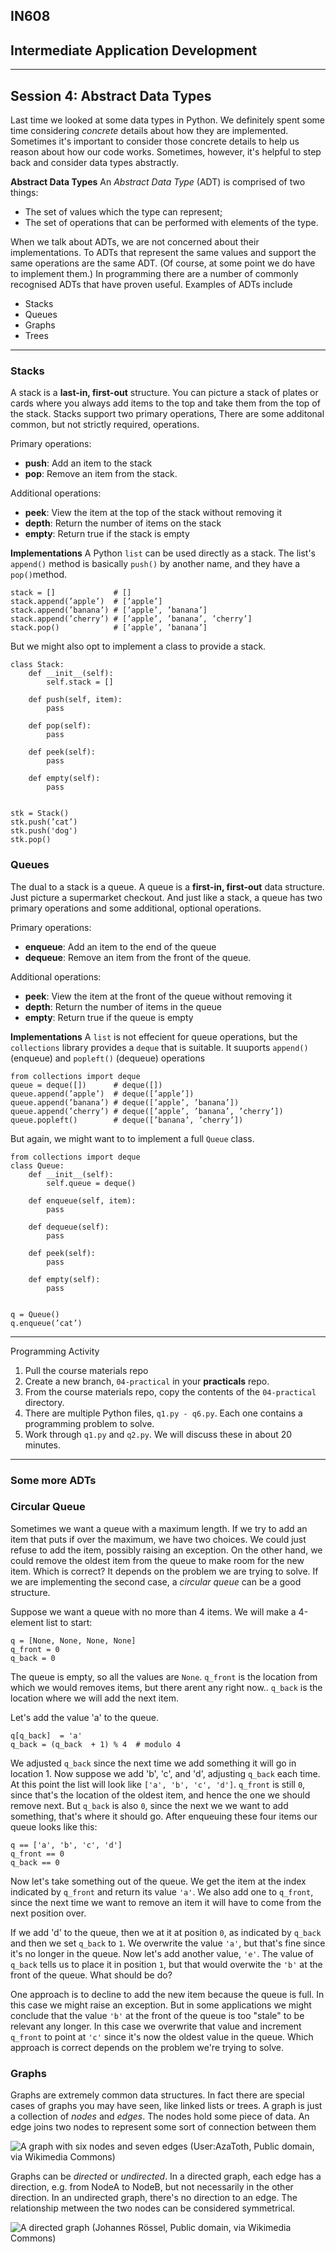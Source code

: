 ## IN608
## Intermediate Application Development
---

## Session 4: Abstract Data Types

Last time we looked at some data types in Python. We definitely spent some time considering *concrete* details about how they are implemented. Sometimes it's important to consider those concrete details to help us reason about how our code works. Sometimes, however, it's helpful to step back and consider data types abstractly.

**Abstract Data Types**
An *Abstract Data Type* (ADT) is comprised of two things:
  - The set of values which the type can represent;
  - The set of operations that can be performed with elements of the type.

When we talk about ADTs, we are not concerned about their implementations. To ADTs that represent the same values and support the same operations are the same ADT. (Of course, at some point we do have to implement them.) In programming there are a number of commonly recognised ADTs that have proven useful. Examples of ADTs include

  - Stacks
  - Queues
  - Graphs
  - Trees

  ---

### Stacks
A stack is a **last-in, first-out** structure. You can picture a stack of plates or cards where you always add items to the top and take them from the top of the stack. Stacks support two primary operations, There are some additonal common, but not strictly required, operations.

Primary operations:
  - **push**: Add an item to the stack
  - **pop**: Remove an item from the stack.

Additional operations:
  - **peek**: View the item at the top of the stack without removing it
  - **depth**: Return the number of items on the stack
  - **empty**: Return true if the stack is empty

**Implementations**
A Python `list` can be used directly as a stack. The list's `append()` method is basically `push()` by another name, and they have a `pop()`method.

```
stack = []             # []
stack.append(’apple’)  # [’apple’]
stack.append(’banana’) # [’apple’, ’banana’]
stack.append(’cherry’) # [’apple’, ’banana’, ’cherry’]
stack.pop()            # [’apple’, ’banana’]
```

But we might also opt to implement a class to provide a stack.

```
class Stack:
    def __init__(self):
        self.stack = []

    def push(self, item):
        pass

    def pop(self):
        pass

    def peek(self):
        pass

    def empty(self):
        pass


stk = Stack()
stk.push(’cat’)
stk.push('dog')
stk.pop()
```  
### Queues
The dual to a stack is a queue. A queue is a **first-in, first-out** data structure. Just picture a supermarket checkout. And just like a stack, a queue has two primary operations and some additional, optional operations.

Primary operations:
  - **enqueue**: Add an item to the end of the queue
  - **dequeue**: Remove an item from the front of the queue.

Additional operations:
  - **peek**: View the item at the front of the queue without removing it
  - **depth**: Return the number of items in the queue
  - **empty**: Return true if the queue is empty

**Implementations**
A `list` is not effecient for queue operations, but the `collections` library provides a `deque` that is suitable. It suuports `append()` (enqueue) and `popleft()` (dequeue) operations

```
from collections import deque
queue = deque([])      # deque([])
queue.append(’apple’)  # deque([’apple’])
queue.append(’banana’) # deque([’apple’, ’banana’])
queue.append(’cherry’) # deque([’apple’, ’banana’, ’cherry’]) 
queue.popleft()        # deque([’banana’, ’cherry’])
```
But again, we might want to to implement a full `Queue` class.
```
from collections import deque
class Queue:
    def __init__(self):
        self.queue = deque()
              
    def enqueue(self, item):
        pass

    def dequeue(self):
        pass
    
    def peek(self):
        pass

    def empty(self):
        pass
          
          
q = Queue()
q.enqueue(’cat’)
```
---

Programming Activity
  1. Pull the course materials repo
  2. Create a new branch, `04-practical` in your **practicals** repo.
  3. From the course materials repo, copy the contents of the `04-practical` directory.
  4. There are multiple Python files, `q1.py - q6.py`. Each one contains a programming problem to solve.
  5. Work through `q1.py` and `q2.py`. We will discuss these in about 20 minutes.

---
### Some more ADTs

### Circular Queue
Sometimes we want a queue with a maximum length. If we try to add an item that puts if over the maximum, we have two choices. We could just refuse to add the item, possibly raising an exception. On the other hand, we could remove the oldest item from the queue to make room for the new item. Which is correct? It depends on the problem we are trying to solve. If we are implementing the second case, a *circular queue* can be a good structure.

Suppose we want a queue with no more than 4 items. We will make a 4-element list to start:

```         
q = [None, None, None, None]
q_front = 0
q_back = 0
```
The queue is empty, so all the values are `None`. `q_front` is the location from which we would removes items, but there arent any right now.. `q_back` is the location where we will add the next item. 

Let's add the value 'a' to the queue.
```
q[q_back]  = 'a'
q_back = (q_back  + 1) % 4  # modulo 4
```
We adjusted `q_back` since the next time we add something it will go in location 1. Now suppose we add 'b', 'c', and 'd', adjusting `q_back` each time. At this point the list will look like `['a', 'b', 'c', 'd']`. `q_front` is still `0`, since that's the location of the oldest item, and hence the one we should remove next. But `q_back` is also `0`, since the next we we want to add something, that's where it should go. After enqueuing these four items our queue looks like this:

```
q == ['a', 'b', 'c', 'd']
q_front == 0
q_back == 0
```

Now let's take something out of the queue. We get the item at the index indicated by `q_front` and return its value `'a'`. We also add one to `q_front`, since the next time we want to remove an item it will have to come from the next position over.

If we add 'd' to the queue, then we at it at position `0`, as indicated by `q_back` and then we set `q_back` to `1`. We overwrite the value `'a'`, but that's fine since it's no longer in the queue. Now let's add another value, `'e'`. The value of `q_back` tells us to place it in position `1`, but that would overwite the `'b'` at the front of the queue. What should be do?

One approach is to decline to add the new item because the queue is full. In this case we might raise an exception. But in some applications we might conclude that the value `'b'` at the front of the queue is too "stale" to be relevant any longer. In this case we overwrite that value and increment `q_front` to point at `'c'` since it's now the oldest value in the queue. Which approach is correct depends on the problem we're trying to solve.


### Graphs
Graphs are extremely common data structures. In fact there are special cases of graphs you may have seen, like linked lists or trees. A graph is just a collection of *nodes* and *edges*.  The nodes hold some piece of data. An edge joins two nodes to represent some sort of connection between them

![A graph with six nodes and seven edges (User:AzaToth, Public domain, via Wikimedia Commons)](https://upload.wikimedia.org/wikipedia/commons/thumb/5/5b/6n-graf.svg/333px-6n-graf.svg.png "Undirected Graph")

Graphs can be *directed* or *undirected*. In a directed graph, each edge has a direction, e.g. from NodeA to NodeB, but not necessarily in the other direction. In an undirected graph, there's no direction to an edge. The relationship metween the two nodes can be considered symmetrical.

![A directed graph (Johannes Rössel, Public domain, via Wikimedia Commons)](https://upload.wikimedia.org/wikipedia/commons/thumb/0/03/Directed_acyclic_graph_2.svg/305px-Directed_acyclic_graph_2.svg.png "Directed Graph")

